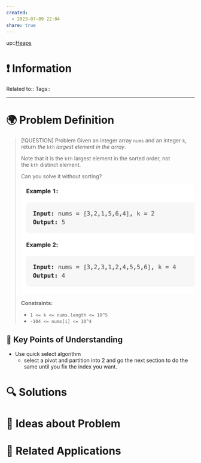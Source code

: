 ```yaml
---
created:
  - 2023-07-09 22:04
share: true
---
```


up::[Heaps](NeetCode%20Index.md#^c810f8)

# ❗ Information
Related to:: 
Tags:: 

___
# 🌍 Problem Definition

> [!QUESTION] Problem
>Given an integer array `nums` and an integer `k`, return _the_ `kth` _largest element in the array_.
> 
> Note that it is the `kth` largest element in the sorted order, not the `kth` distinct element.
> 
> Can you solve it without sorting?
> 
> ![400](./40-referenceVAULTS/Resource%20Library/Images/Pasted%20image%2020230709220546.png)
> 
> **Constraints:**
> 
> - `1 <= k <= nums.length <= 10^5`
> - `-104 <= nums[i] <= 10^4`



## 🔑 **Key Points of Understanding**
- Use quick select algorithm
	- select a pivot and partition into 2 and go the next section to do the same until you fix the index you want.


# 🔍 Solutions

# 🧠 Ideas about Problem

# 🔗 Related Applications

